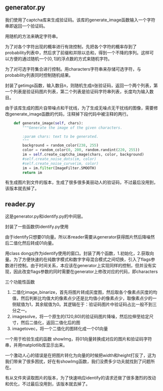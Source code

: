 ## generator.py
我们使用了captcha库来生成验证码。该库的generate_image函数输入一个字符串即返回一个验证码。

用随机的方法来确定字符串。

为了对各个字符出现的概率进行有效控制，先把各个字符的概率存到了probability列表中，然后求了前缀和并除以总和，得到一个不降的序列。这样可以方便的通过随机一个$[0,1]$的浮点数的方式来随机字符。

为了对可选字符集合进行控制。用characters字符串来存储可选字符，与probability列表同时控制随机结果。

封装了getimgs函数，输入数目$n$，则随机生成$n$张验证码，返回一个两个列表，第一个列表是验证码图片列表，第二个列表是验证码字符串列表，长度均为输入数目。

由于该库生成的图片自带噪点和干扰线，为了生成无噪点无干扰线的图像，需要修改generate_image函数的代码，注释掉下段代码中被注释的两行。
```python
    def generate_image(self, chars):
        """Generate the image of the given characters.

        :param chars: text to be generated.
        """
        background = random_color(238, 255)
        color = random_color(0, 200, random.randint(220, 255))
        im = self.create_captcha_image(chars, color, background)
        #self.create_noise_dots(im, color)
        #self.create_noise_curve(im, color)
        im = im.filter(ImageFilter.SMOOTH)
        return im

```
有生成图片到文件的版本，生成了很多很多美丽动人的验证码，不过最后没用到，该版本就去掉了。

## reader.py
这是generator.py和identify.py的中间层。

封装了一些函数供identify.py使用

由于identify只想要01向量。所以本reader需要从generator获得图片然后降噪然后二值化然后转成01向量。

用class dongzj作为identify使用的窗口。封装了两个函数，1.初始化，2.获取向量。为了方便快速的在纯数字模式和数字字母混合模式之间切换，引入了flags参数进行控制。由于时间关系，本应该在generator上实现同样的控制，但并没有实现，因此改变flags参数的同时需要在generator上修改对应的代码，即characters

三个功能性函数

1. 二值化image_binarize，首先将图片转成灰度图，然后取各个像素点灰度的均值，然后判断比均值大的像素点少还是比均值小的像素点少，取像素点少的一侧赋值为1，其余赋值为0。其逻辑在于：验证码图片中验证码占比一般不到三分之一。
2. imagesolve，将一个原生的(120,80)的验证码图片降噪，然后拉伸至给定尺寸，然后二值化，返回二值化后的图
3. imagetovec，将一个二值化的图转化成一个01向量

一个用于检验生成的函数
showImg，将01向量转换成对应的图片和验证码字符串，并用matplotlib库显示出来。

一个激动人心的错误是在把图片转化为向量的时候把width和height打反了，这为我们带来了很多困扰，好在有showImg函数，我们没费多少功夫就找到了问题所在。

有从文件夹读取图片的版本，为了快速响应identify的请求还做了很多激烈的改动和优化，不过最后没用到，该版本就去掉了。
